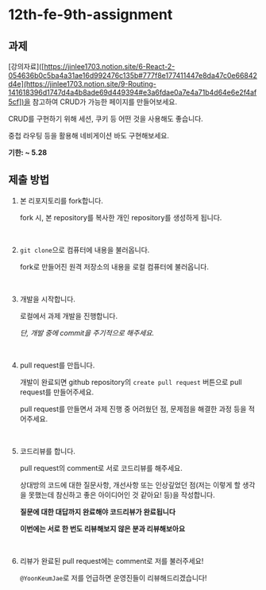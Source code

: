 # 12th-fe-9th-assignment

## 과제

[강의자료]([https://jinlee1703.notion.site/6-React-2-054636b0c5ba4a31ae16d992476c135b#777f8e177411447e8da47c0e66842d4e](https://jinlee1703.notion.site/9-Routing-141618396d1747d4a4b8ade69d449394#e3a6fdae0a7e4a71b4d64e6e2f4af5cf])을 참고하여 CRUD가 가능한 페이지를 만들어보세요. 

CRUD를 구현하기 위해 세션, 쿠키 등 어떤 것을 사용해도 좋습니다. 

중첩 라우팅 등을 활용해 네비게이션 바도 구현해보세요.

**기한: ~ 5.28**

## 제출 방법

1. 본 리포지토리를 fork합니다.

   fork 시, 본 repository를 복사한 개인 repository를 생성하게 됩니다.

<br/>

2. `git clone`으로 컴퓨터에 내용을 불러옵니다.

   fork로 만들어진 원격 저장소의 내용을 로컬 컴퓨터에 불러옵니다.

<br/>

3. 개발을 시작합니다.

   로컬에서 과제 개발을 진행합니다.

   _단, 개발 중에 commit을 주기적으로 해주세요._

<br/>

4. pull request를 만듭니다.

   개발이 완료되면 github repository의 `create pull request` 버튼으로 pull request를 만들어주세요.
   
   pull request를 만들면서 과제 진행 중 어려웠던 점, 문제점을 해결한 과정 등을 적어주세요.

<br/>

5. 코드리뷰를 합니다.

   pull request의 comment로 서로 코드리뷰를 해주세요.

   상대방의 코드에 대한 질문사항, 개선사항 또는 인상깊었던 점(저는 이렇게 할 생각을 못했는데 참신하고 좋은 아이디어인 것 같아요! 등)을 작성합니다.

   **질문에 대한 대답까지 완료해야 코드리뷰가 완료됩니다**

   **이번에는 서로 한 번도 리뷰해보지 않은 분과 리뷰해보아요**

<br/>


6. 리뷰가 완료된 pull request에는 comment로 저를 불러주세요!

   `@YoonKeumJae`로 저를 언급하면 운영진들이 리뷰해드리겠습니다!
